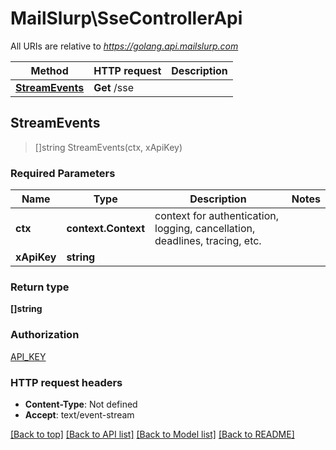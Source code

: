 # MailSlurp\SseControllerApi

All URIs are relative to *https://golang.api.mailslurp.com*

Method | HTTP request | Description
------------- | ------------- | -------------
[**StreamEvents**](SseControllerApi#StreamEvents) | **Get** /sse | 



## StreamEvents

> []string StreamEvents(ctx, xApiKey)



### Required Parameters


Name | Type | Description  | Notes
------------- | ------------- | ------------- | -------------
**ctx** | **context.Context** | context for authentication, logging, cancellation, deadlines, tracing, etc.
**xApiKey** | **string**|  | 

### Return type

**[]string**

### Authorization

[API_KEY](../README#API_KEY)

### HTTP request headers

- **Content-Type**: Not defined
- **Accept**: text/event-stream

[[Back to top]](#) [[Back to API list]](../README#documentation-for-api-endpoints)
[[Back to Model list]](../README#documentation-for-models)
[[Back to README]](../README)

